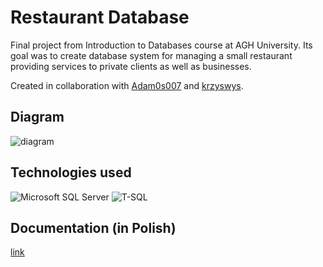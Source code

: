# Restaurant Database
Final project from Introduction to Databases course at AGH University. Its goal was to create database system for managing a small restaurant providing services to private clients as well as businesses.

Created in collaboration with [Adam0s007](https://github.com/Adam0s007) and [krzyswys](https://github.com/krzyswys).

## Diagram
![diagram](https://github.com/Wajktor13/restaurant-database/assets/76243064/b90c8d84-dadb-4cf3-affd-8daf622e0e9d)

## Technologies used
![Microsoft SQL Server](https://img.shields.io/static/v1?style=for-the-badge&message=Microsoft+SQL+Server&color=CC2927&logo=Microsoft+SQL+Server&logoColor=FFFFFF&label=)
![T-SQL](https://img.shields.io/static/v1?style=for-the-badge&message=Transact-SQL+(T-SQL)&color=CC2927&logo=Microsoft+SQL+Server&logoColor=FFFFFF&label=)

## Documentation (in Polish)
[link](https://github.com/Wajktor13/restaurant-database/blob/main/doc_pl.pdf)
